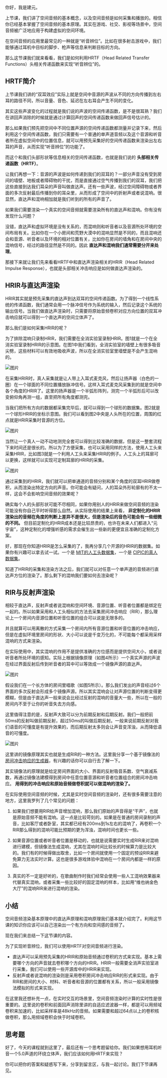 你好，我是建元。

上节课，我们讲了空间音频的基本概念，以及空间音频是如何采集和播放的。相信你已经基本掌握了空间音频的基本原理。其实在游戏、社交、影视等场景中，空间音频被广泛地应用于构建虚拟的空间环境。

在空间音频的应用里最常见的一种就是“听音辨位”。比如在很多射击游戏中，我们能够通过耳机中目标的脚步、枪声等信息来判断目标的方向。

那么这节课我们就来看看，我们是如何利用HRTF（Head Related Transfer Functions）头相关传递函数来实现“听音辨位”的。

## HRTF简介

上节课我们讲的“双耳效应”实际上就是空间中音源的声波从不同的方向传播到左右耳的路径不同，所以音量、音色、延迟在左右耳会产生不同的变化。

其实这些声波变化的过程就是我们说的声波的空间传递函数，是不是很耳熟？我们在讲回声消除的时候就是通过计算回声的空间传递函数来做回声信号估计的。

那么如果我们预先把空间中不同位置声源的空间传递函数都测量并记录下来，然后利用这个空间传递函数，我们只需要有一个普通的单声道音频以及这个音源和听音者所在虚拟空间中的位置信息，就可以用预先采集好的空间传递函数来渲染出左右耳的声音，从而实现“听音辨位”的功能了。

而这个和我们头部形状等信息相关的空间传递函数，也就是我们说的 **头部相关传递函数（HRTF）**。

让我们再想一下：音源的声波是如何传递到我们的双耳的？一部分声音没有受到房间的墙壁、地板或者障碍物的干扰，而是直接通过空气传播到我们的双耳，我们把这些直接到达我们耳朵的声音叫做直达声。还有一些声波，经过空间障碍物或者界面的多次反射最后传播到你的耳朵里，从而形成了空间中的折射声或者说混响。很显然，直达声和混响相加就是我们听到的所有的声音了。

如果我们需要渲染一个真实的空间音频就需要渲染所有的直达声和混响。你有没有发现什么问题？

没错，直达声和虚拟环境是没有关系的，而混响则和听音者以及音源所处环境的空间布局有关。比如你在一个小房间和荒野大漠中的混响显然是不同的，而且混响还会和音源、听音者以及环境的相对位置有关，比如你在房间的墙角和在房间中央的混响信号，经过的路径显然是不同的。因此 **直达声和混响我们通常需要分开来处理**。

那接下来就让我们先来看看HRTF中和直达声渲染相关的HRIR（Head Related Impulse Response），也就是头部相关冲击响应是如何做直达声渲染的。

## HRIR与直达声渲染

HRIR其实就是预先采集的直达声到达双耳的空间传递函数。为了得到一个线性系统的传递函数，我们通常会用一个脉冲信号作为系统的输入，然后记录这个系统的输出信号。当我们做直达声渲染时，只需要将原始音频卷积对应方向位置的双耳冲击响应就可以得到一个直达声的空间立体声了。

那么我们是如何采集HRIR的呢？

为了排除混响只录制HRIR，我们需要在全消实验室录制HRIR。图1就是一个在全消实验室录制HRIR的示意图。在图1中我们看到，全消实验室的墙壁上有很多吸音尖劈，这些材料可以有效地吸收声波，所以在全消实验室里墙壁是不会产生混响的。

![图片](https://static001.geekbang.org/resource/image/e5/46/e5c737657feddb436a159046bf283a46.png?wh=600x468)

在采集HRIR时，真人采集就是让人带上入耳式麦克风，然后让扬声器（白色的一圈）在一个球面的不同位置播放脉冲信号。这样入耳式麦克风采集到的就是空间中各个角度的HRIR了。这里的扬声器是一个半弧形阵列，测完一个半弧形后可以改变俯仰角再测一组，直至把所有角度都测完。

当我们把所有方向的数据都采集完毕后，就可以得到一个球形的数据集。图2就是一个球形HRIR的坐标示意图。我们可以看到图2中央是人头所在的位置，周围的红点就是HRIR采集时音源的方位。

![图片](https://static001.geekbang.org/resource/image/7e/7f/7e08650053855c45271c39111b7e937f.png?wh=760x508)

当然让一个真人一动不动地测完全套可以得到比较准确的数据，但是这一整套流程下来时间还是很长的。所以为了方便采集，也可以采用同样的方法，使用人工头来采集HRIR，比如图3就是一个利用人工头来采集HRIR的例子。人工头上的耳廓可以更换，这样就可以实现可定制耳廓的HRIR的采集。

![图片](https://static001.geekbang.org/resource/image/33/5b/33dfc359c01c67b7ac62f35ebf77385b.gif?wh=774x759)

通过采集到的HRIR，我们就可以把单通道的音频分别和某个角度的双耳HRIR做卷积，从而渲染出特定方向的声音。你可能会有疑问，人的耳朵外形轮廓有的不太一样，这会不会影响空间音频的效果呢？

确实每个人的头部形状可能不尽相同，如果你用别人的HRIR来做空间音频的渲染可能没有你自己平时听得那么自然。从实际使用的结果上来看， **非定制化的HRIR渲染出的音频在角度的判断上差异不是很大，但是渲染后的音色可能会有一些细微的不同。** 但目前定制化的HRIR成本还是比较昂贵的，也许在未来人们都进入“元宇宙”，这种定制化的增强听感的需求会催生出一些新的更便宜且准确的定制化方案。

好，那现在你知道HRIR是怎么采集的了，我再分享几个开源的HRIR的数据集。如果你有兴趣可以拿去试一试。一个是 [MIT的人工头数据集](http://sofacoustics.org/data/database/mit)，一个是 [CIPIC的真人数据集](http://sofacoustics.org/data/database/cipic)。

知道了HRIR的采集和渲染方法之后，我们就可以对任意一个单声道的音频进行直达声方位的渲染了。那么剩下的混响我们要如何去渲染呢？

## RIR与反射声渲染

相较于直达声，反射声或者说混响和空间环境、音源位置、听音者位置都是绑定在一起的。所以如果采用和人工头相似的方法去采集房间冲击响应（RIR），那么理论上一个房间内音源位置和听音位置的组合可以说是无限多的。

并且就算可以用离散的方式采集一个房间内所有音源位置和听音位置的冲击响应，但是在虚拟环境里房间的形状、大小可以说是千变万化的，不可能每个都采用采样混响的方式来渲染。

在实际使用中，其实混响的作用不是提供准确的方位感而是提供空间大小，或者说听音者所处环境的感知。实际上根据镜像原理（如图4所示）一个真实声源的声波在经过界面反射后传到听音者的耳中可以等效成一个镜像声源的直达声。

![图片](https://static001.geekbang.org/resource/image/40/7c/4003fa2187d724886f2520ccb84afd7c.png?wh=631x349)

假设我们在一个长方体的房间里唱歌（如图5所示）。那么我们发出的声音经过6个界面的多次反射会形成多个镜像声源。所以其实混响会让对声源位置的判断变得更模糊，但是由于直达声一般来说会比经过反射的混响的音量大一些，所以在一般的房间内不至于让你的听音失去方向感。

这里值得注意的是，反射声大致可以分为前期反射和后期反射。我们一般把前50ms的反射叫做前期反射，超过50ms的叫做后期反射。一般来说前期反射对我们语音的可懂度是有提升效果的，而后期反射太多则会让声音变浑浊，从而降低语音的可懂度。

![图片](https://static001.geekbang.org/resource/image/4f/55/4f0dd07238bc9df4987yyb49464d1a55.png?wh=1217x679)

这里讲的镜像原理其实也就是生成RIR的一种方法。这里我分享一个基于镜像法的 [房间冲击响应的生成器](https://github.com/ehabets/RIR-Generator)，有兴趣的话你可以自行去了解一下。

其实镜像法的原理就是给定房间界面的大小、界面的反射吸音系数、空气衰减系数，再通过镜像法建模得到房间中任意位置音源和听音者位置组合的房间冲击响应。 **用得到的冲击响应和原始音频做卷积就可以做混响的渲染了。**

在实际使用空间音频的时候，尤其是实时空间音频的渲染时，还有很多需要注意的地方，这里我罗列了几个常见的问题：

1. 如果我们想要用RIR给声音增加混响，那么我们原始的声音得是“干声”，也就是原始音频不能有混响。这一点是比较苛刻的。如果是在普通的房间录制的声音，比如客厅或者卧室，其实都已经有200ms到1s左右的混响了，再卷积一个RIR那么得到的混响可能比预期的更为浑浊，混响时间也更长一些。

2. 如果音源位置或者听音者位置是移动的，也就是说需要实时生成RIR来对混响进行建模，但镜像法生成混响，尤其在混响时间比较长的时候算力是比较大的。我们有的时候得做出取舍，比如一个房间就使用一个固定的预设RIR来避免算力无法实时计算。这也是很多游戏体验中混响在一个房间内都是一样的原因。

3. 真实的不一定是好听的，在歌曲制作时我们经常会使用一些人工混响效果器来代替真实混响，或者采集一些比较好的固定混响的样本，比如用“维也纳金色大厅”的混响RIR来进行混响的渲染。

## 小结

空间音频渲染基本原理中的直达声原理和混响原理我们基本就介绍完了。利用这节课的知识你应该可以自己渲染出一个有方向和空间感的音频了。

现在我们来总结一下这节课的内容。

为了实现听音辨位，我们可以使用HRTF对空间音频进行渲染。

- 直达声可以采用预先采集的HRIR和原始音频通过卷积的方式来实现。基本上需要哪个方向的声音就去卷积哪个方向的HRIR。HRIR一般需要全消声实验室进行采集，我们可以使用一些开源库中的HRIR来实现。
- 反射声或者说混响的渲染则是采用卷积房间冲击响应RIR的形式来实现。由于RIR和房间的大小、材料、听音者和音源的位置都有关系，所以一般采用镜像法模拟的形式来实现。

在这里我还想补充一点，在实时交互的场景里，空间音频渲染时计算的实时性是很重要的。这里说的卷积和前面回声消除里讲的自适应滤波器一样，都是可以用频域卷积来加速的，比如采样率是48kHz的音频。如果需要和超过64点以上的卷积核做卷积，那么用频域卷积会快于时域卷积。

## 思考题

好了，今天的课程就到这里了，最后还有一个思考题留给你。我们如果想用耳机听音一个5.0声道的环绕立体声，我们应该如何用HRTF来实现？

你可以把你的答案和疑惑写下来，分享到留言区，与我一起讨论。我们下节课再见。